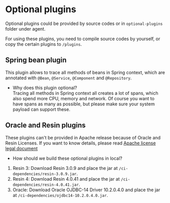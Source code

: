 # Optional plugins
Optional plugins could be provided by source codes or in `optional-plugins` folder under agent.

For using these plugins, you need to compile source codes by yourself, or copy the certain plugins to `/plugins`.

## Spring bean plugin
This plugin allows to trace all methods of beans in Spring context, which are annotated with
`@Bean`, `@Service`, `@Component` and `@Repository`.

- Why does this plugin optional?  
Tracing all methods in Spring context all creates a lot of spans, which also spend more CPU, memory and network.
Of course you want to have spans as many as possible, but please make sure your system payload can support these.

## Oracle and Resin plugins
These plugins can't be provided in Apache release because of Oracle and Resin Licenses.
If you want to know details, please read [Apache license legal document](https://www.apache.org/legal/resolved.html)

- How should we build these optional plugins in local?

1. Resin 3: Download Resin 3.0.9 and place the jar at `/ci-dependencies/resin-3.0.9.jar`.
1. Resin 4: Download Resin 4.0.41 and place the jar at `/ci-dependencies/resin-4.0.41.jar`.
1. Oracle: Download Oracle OJDBC-14 Driver 10.2.0.4.0 and place the jar at `/ci-dependencies/ojdbc14-10.2.0.4.0.jar`.


